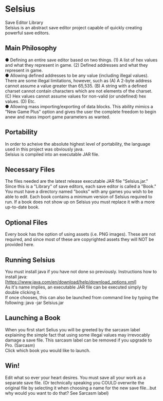 ﻿# Selsius
Save Editor Library  
Selsius is an abstract save editor project capable of quickly creating powerful save editors.  

## Main Philosophy
● Defining an entire save editor based on two things. (1) A list of hex values and what they represent in game. (2) Defined addresses and what they represent in game.  
● Allowing defined addresses to be any value (including illegal values).  There are some illegal limitations, however, such as (A) A 2-byte address cannot assume a value greater than 65,535. (B) A string with a defined charset cannot contain characters which are not elements of the charset. (C) Hex values cannot assume values for non-valid (or undefined) hex values. (D) Etc.  
● Allowing mass importing/exporting of data blocks.  This ability mimics a "New Game Plus" option and gives the user the complete freedom to begin anew and mass import game parameters as wanted.  

## Portability
In order to acheive the absolute highest level of portability, the language used in this project was obviously java.  
Selsius is compiled into an executable JAR file.  

## Necessary Files
The files needed are the latest release executable JAR file "Selsius.jar."  
Since this is a "Library" of save editors, each save editor is called a "Book."  You must have a directory named "books" with any games you wish to be able to edit. Each book contains a minimum version of Selsius required to run.  If a book does not show up on Selsius you must replace it with a more up-to-date book.  

## Optional Files
Every book has the option of using assets (i.e. PNG images).  These are not required, and since most of these are copyrighted assets they will NOT be provided here.  

## Running Selsius
You must install java if you have not done so previously.  Instructions how to install java:  [https://www.java.com/en/download/help/download_options.xml]  
As it's name implies, an executable JAR file can be executed simply by double clicking it.  
If once chooses, this can also be launched from command line by typing the following:  java -jar Selsius.jar  

## Launching a Book
When you first start Selius you will be greeted by the sarcasm label explaining the simple fact that using some illegal values may irrevocably damage a save file.  This sarcasm label can be removed if you upgrade to Pro.  (Sarcasm)  
Click which book you would like to launch.  

## Win!
Edit what so ever your heart desires.  You must save all your work as a separate save file.  (Or technically speaking you COULD overwrite the original file by selecting it when choosing a name for the new save file...but why would you want to do that?  See Sarcasm label)  